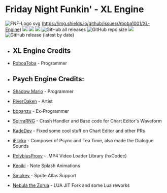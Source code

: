 # Friday Night Funkin' - XL Engine

![FNF-Logo svg](https://github.com/Aboba1001/Aboba1001.github.io/assets/112294807/e56c92fa-b8cd-42aa-9190-43762f29e076)
(https://img.shields.io/github/issues/Aboba1001/XL-Engine) ![](https://img.shields.io/github/forks/Aboba1001/XL-Engine) ![](https://img.shields.io/github/stars/Aboba1001/XL-Engine) ![](https://img.shields.io/github/license/Aboba1001/XL-Engine) ![GitHub all releases](https://img.shields.io/github/downloads/Aboba1001/XL-Engine) ![GitHub repo size](https://img.shields.io/github/repo-size/Aboba1001/XL-Engine) ![](https://img.shields.io/github/contributors/Aboba1001/XL-Engine) ![GitHub release (latest by date)](https://img.shields.io/github/downloads/Aboba1001/XL-Engine/latest/total)

* ## XL Engine Credits
* [RoboaToba](https://youtube.com/@RoboaToba) - Programmer

* ## Psych Engine Credits: 
 * [Shadow Mario](https://twitter.com/Shadow_Mario_) - Programmer 
 * [RiverOaken](https://twitter.com/RiverOaken) - Artist 
 * [bbpanzu](https://twitter.com/bbsub3) - Ex-Programmer 
 * [SqirraRNG](https://twitter.com/gedehari) - Crash Handler and Base code for Chart Editor's Waveform 
 * [KadeDev](https://twitter.com/kade0912) - Fixed some cool stuff on Chart Editor and other PRs 
 * [iFlicky](https://twitter.com/flicky_i) - Composer of Psync and Tea Time, also made the Dialogue Sounds 
 * [PolybiusProxy](https://twitter.com/polybiusproxy) - .MP4 Video Loader Library (hxCodec) 
 * [Keoiki](https://twitter.com/Keoiki_) - Note Splash Animations 
 * [Smokey](https://twitter.com/Smokey_5_) - Sprite Atlas Support 
 * [Nebula the Zorua](https://twitter.com/Nebula_Zorua) - LUA JIT Fork and some Lua reworks
